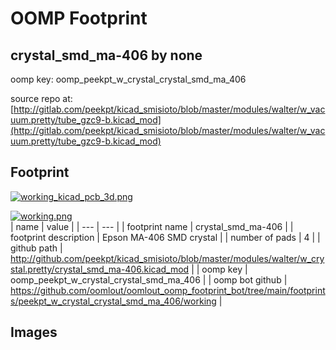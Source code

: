 # OOMP Footprint  
## crystal_smd_ma-406  by none  
  
oomp key: oomp_peekpt_w_crystal_crystal_smd_ma_406  
  
source repo at: [http://gitlab.com/peekpt/kicad_smisioto/blob/master/modules/walter/w_vacuum.pretty/tube_gzc9-b.kicad_mod](http://gitlab.com/peekpt/kicad_smisioto/blob/master/modules/walter/w_vacuum.pretty/tube_gzc9-b.kicad_mod)  
## Footprint  
  
[![working_kicad_pcb_3d.png](working_kicad_pcb_3d_600.png)](working_kicad_pcb_3d.png)  
  
[![working.png](working_600.png)](working.png)  
| name | value | 
| --- | --- | 
| footprint name | crystal_smd_ma-406 | 
| footprint description | Epson MA-406 SMD crystal | 
| number of pads | 4 | 
| github path | http://github.com/peekpt/kicad_smisioto/blob/master/modules/walter/w_crystal.pretty/crystal_smd_ma-406.kicad_mod | 
| oomp key | oomp_peekpt_w_crystal_crystal_smd_ma_406 | 
| oomp bot github | https://github.com/oomlout/oomlout_oomp_footprint_bot/tree/main/footprints/peekpt_w_crystal_crystal_smd_ma_406/working | 
## Images  
